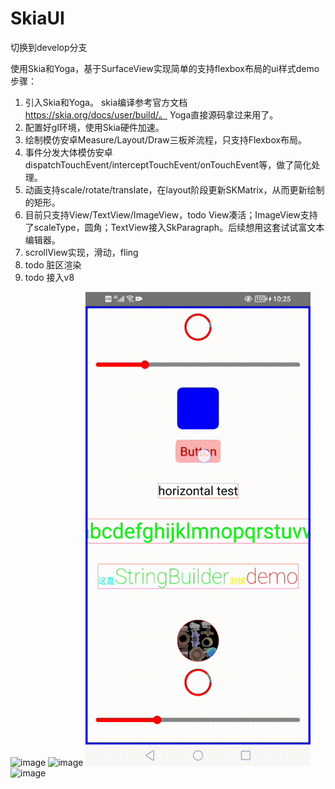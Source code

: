 # SkiaUI

切换到develop分支

使用Skia和Yoga，基于SurfaceView实现简单的支持flexbox布局的ui样式demo
步骤：
1. 引入Skia和Yoga。
   skia编译参考官方文档 https://skia.org/docs/user/build/。 
   Yoga直接源码拿过来用了。
2. 配置好gl环境，使用Skia硬件加速。
3. 绘制模仿安卓Measure/Layout/Draw三板斧流程，只支持Flexbox布局。
4. 事件分发大体模仿安卓dispatchTouchEvent/interceptTouchEvent/onTouchEvent等，做了简化处理。
5. 动画支持scale/rotate/translate，在layout阶段更新SKMatrix，从而更新绘制的矩形。
6. 目前只支持View/TextView/ImageView，todo View凑活；ImageView支持了scaleType，圆角；TextView接入SkParagraph。后续想用这套试试富文本编辑器。
7. scrollView实现，滑动，fling
8. todo 脏区渲染
9. todo 接入v8


![image](https://github.com/tanpuer/SkiaUI/blob/develop/app/example1.jpeg)
![image](https://github.com/tanpuer/SkiaUI/blob/develop/app/example2.jpeg)
![image](https://github.com/tanpuer/SkiaUI/blob/develop/app/example1.gif)
![image](https://github.com/tanpuer/SkiaUI/blob/develop/app/example2.gif)
